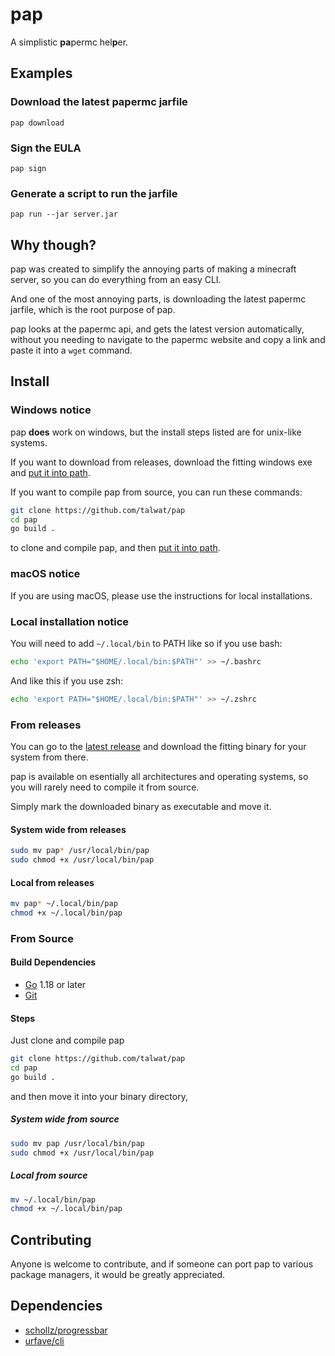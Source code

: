 # pap

A simplistic **pa**permc hel**p**er.

## Examples

### Download the latest papermc jarfile

`pap download`

### Sign the EULA

`pap sign`

### Generate a script to run the jarfile

`pap run --jar server.jar`

## Why though?

pap was created to simplify the annoying parts of making a minecraft server, so you can do everything from an easy CLI.

And one of the most annoying parts, is downloading the latest papermc jarfile, which is the root purpose of pap.

pap looks at the papermc api, and gets the latest version automatically, without you needing to navigate to the papermc website and copy a link and paste it into a `wget` command.

## Install

### Windows notice

pap **does** work on windows, but the install steps listed are for unix-like systems.

If you want to download from releases, download the fitting windows exe and [put it into path](https://stackoverflow.com/questions/4822400/register-an-exe-so-you-can-run-it-from-any-command-line-in-windows#:~:text=Go%20to%20%22My%20computer%20%2D%3E,exe%20's%20directory%20into%20path.).

If you want to compile pap from source, you can run these commands:

```sh
git clone https://github.com/talwat/pap
cd pap
go build .
```

to clone and compile pap, and then [put it into path](https://stackoverflow.com/questions/4822400/register-an-exe-so-you-can-run-it-from-any-command-line-in-windows#:~:text=Go%20to%20%22My%20computer%20%2D%3E,exe%20's%20directory%20into%20path.).

### macOS notice

If you are using macOS, please use the instructions for local installations.

### Local installation notice

You will need to add `~/.local/bin` to PATH like so if you use bash:

```sh
echo 'export PATH="$HOME/.local/bin:$PATH"' >> ~/.bashrc
```

And like this if you use zsh:

```sh
echo 'export PATH="$HOME/.local/bin:$PATH"' >> ~/.zshrc
```

### From releases

You can go to the [latest release](https://github.com/talwat/pap/releases/latest)
and download the fitting binary for your system from there.

pap is available on esentially all architectures and operating systems, so you will rarely need to compile it from source.

Simply mark the downloaded binary as executable and move it.

#### System wide from releases

```sh
sudo mv pap* /usr/local/bin/pap
sudo chmod +x /usr/local/bin/pap
```

#### Local from releases

```sh
mv pap* ~/.local/bin/pap
chmod +x ~/.local/bin/pap
```

### From Source

#### Build Dependencies

* [Go](https://go.dev/) 1.18 or later
* [Git](https://git-scm.com/)

#### Steps

Just clone and compile pap

```sh
git clone https://github.com/talwat/pap
cd pap
go build .
```

and then move it into your binary directory,

##### System wide from source

```sh
sudo mv pap /usr/local/bin/pap
sudo chmod +x /usr/local/bin/pap
```

##### Local from source

```sh
mv ~/.local/bin/pap
chmod +x ~/.local/bin/pap
```

## Contributing

Anyone is welcome to contribute, and if someone can port pap to various package managers, it would be greatly appreciated.

## Dependencies

* [schollz/progressbar](https://github.com/schollz/progressbar)
* [urfave/cli](https://github.com/urfave/cli)
